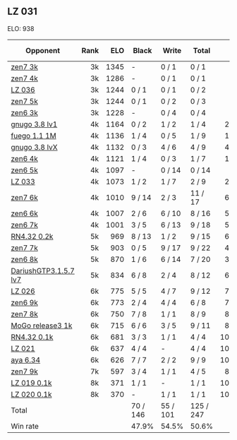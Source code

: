 ## LZ 031 ##

ELO: 938

Opponent | Rank | ELO | Black | Write | Total | Win rate
---------|-----:|----:|-------|-------|-------|-------:
[zen7 3k](zen7%203k.md) | 3k | 1345 | - | 0 / 1 | 0 / 1 | 0.0%
[zen7 4k](zen7%204k.md) | 3k | 1286 | - | 0 / 1 | 0 / 1 | 0.0%
[LZ 036](LZ%20036.md) | 3k | 1244 | 0 / 1 | 0 / 1 | 0 / 2 | 0.0%
[zen7 5k](zen7%205k.md) | 3k | 1244 | 0 / 1 | 0 / 2 | 0 / 3 | 0.0%
[zen6 3k](zen6%203k.md) | 3k | 1228 | - | 0 / 4 | 0 / 4 | 0.0%
[gnugo 3.8 lv1](gnugo%203.8%20lv1.md) | 4k | 1164 | 0 / 2 | 1 / 2 | 1 / 4 | 25.0%
[fuego 1.1 1M](fuego%201.1%201M.md) | 4k | 1136 | 1 / 4 | 0 / 5 | 1 / 9 | 11.1%
[gnugo 3.8 lvX](gnugo%203.8%20lvX.md) | 4k | 1132 | 0 / 3 | 4 / 6 | 4 / 9 | 44.4%
[zen6 4k](zen6%204k.md) | 4k | 1121 | 1 / 4 | 0 / 3 | 1 / 7 | 14.3%
[zen6 5k](zen6%205k.md) | 4k | 1097 | - | 0 / 14 | 0 / 14 | 0.0%
[LZ 033](LZ%20033.md) | 4k | 1073 | 1 / 2 | 1 / 7 | 2 / 9 | 22.2%
[zen7 6k](zen7%206k.md) | 4k | 1010 | 9 / 14 | 2 / 3 | 11 / 17 | 64.7%
[zen6 6k](zen6%206k.md) | 4k | 1007 | 2 / 6 | 6 / 10 | 8 / 16 | 50.0%
[zen6 7k](zen6%207k.md) | 4k | 1001 | 3 / 5 | 6 / 13 | 9 / 18 | 50.0%
[RN4.32 0.2k](RN4.32%200.2k.md) | 5k | 969 | 8 / 13 | 1 / 2 | 9 / 15 | 60.0%
[zen7 7k](zen7%207k.md) | 5k | 903 | 0 / 5 | 9 / 17 | 9 / 22 | 40.9%
[zen6 8k](zen6%208k.md) | 5k | 870 | 1 / 6 | 6 / 14 | 7 / 20 | 35.0%
[DariushGTP3.1.5.7 lv7](DariushGTP3.1.5.7%20lv7.md) | 5k | 834 | 6 / 8 | 2 / 4 | 8 / 12 | 66.7%
[LZ 026](LZ%20026.md) | 6k | 775 | 5 / 5 | 4 / 7 | 9 / 12 | 75.0%
[zen6 9k](zen6%209k.md) | 6k | 773 | 2 / 4 | 4 / 4 | 6 / 8 | 75.0%
[zen7 8k](zen7%208k.md) | 6k | 750 | 7 / 8 | 1 / 1 | 8 / 9 | 88.9%
[MoGo release3 1k](MoGo%20release3%201k.md) | 6k | 715 | 6 / 6 | 3 / 5 | 9 / 11 | 81.8%
[RN4.32 0.1k](RN4.32%200.1k.md) | 6k | 681 | 3 / 3 | 1 / 1 | 4 / 4 | 100.0%
[LZ 021](LZ%20021.md) | 6k | 637 | 4 / 4 | - | 4 / 4 | 100.0%
[aya 6.34](aya%206.34.md) | 6k | 626 | 7 / 7 | 2 / 2 | 9 / 9 | 100.0%
[zen7 9k](zen7%209k.md) | 7k | 597 | 3 / 4 | 1 / 1 | 4 / 5 | 80.0%
[LZ 019 0.1k](LZ%20019%200.1k.md) | 8k | 371 | 1 / 1 | - | 1 / 1 | 100.0%
[LZ 020 0.1k](LZ%20020%200.1k.md) | 8k | 370 | - | 1 / 1 | 1 / 1 | 100.0%
Total | | | 70 / 146 | 55 / 101 | 125 / 247 | 
Win rate| | | 47.9% | 54.5% | 50.6% | 
